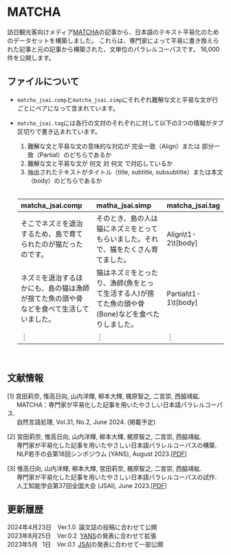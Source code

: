 # MATCHA

訪日観光客向けメディア[MATCHA](https://matcha-jp.com/)の記事から、日本語のテキスト平易化のためのデータセットを構築しました。
これらは、専門家によって平易に書き換えられた記事と元の記事から構築された、文単位のパラレルコーパスです。
16,000件を公開します。<br>

## ファイルについて
- `matcha_jsai.comp`と`matcha_jsai.simp`にそれぞれ難解な文と平易な文が行ごとにペアになって含まれています。
- `matcha_jsai.tag`には各行の文対のそれぞれに対して以下の3つの情報がタブ区切りで書き込まれています。
  1. 難解な文と平易な文の意味的な対応が 完全一致（Align）または 部分一致（Partial）のどちらであるか
  2. 難解な文と平易な文が 何文 対 何文 で対応しているか
  3. 抽出されたテキストがタイトル（title, subtitle, subsubtitle）または本文（body）のどちらであるか
  <br>
  
  | matcha_jsai.comp | matha_jsai.simp | matcha_jsai.tag |
  | :--- | :--- | :--- | 
  | そこでネズミを退治するため、島で育てられたのが猫だったのです。 | そのとき、島の人は猫にネズミをとってもらいました。それで、猫をたくさん育てました。 | Align\t1-2\t[body] |
  | ネズミを退治するほかにも、島の猫は漁師が捨てた魚の頭や骨などを食べて生活していました。 | 猫はネズミをとったり、漁師(魚をとって生活する人)が捨てた魚の頭や骨(Bone)などを食べたりしました。 | Partial\t1-1\t[body] |
  |︙ | ︙ | ︙ |
  
<br>
  
## 文献情報

\[1\] 宮田莉奈, 惟高日向, 山内洋輝, 柳本大輝, 梶原智之, 二宮崇, 西脇靖紘. <br>
&emsp;&nbsp;&nbsp;MATCHA：専門家が平易化した記事を用いたやさしい日本語パラレルコーパス. <br>
&emsp;&nbsp;&nbsp;自然言語処理, Vol.31, No.2, June 2024. (掲載予定) <br>

\[2\] 宮田莉奈, 惟高日向, 山内洋輝, 柳本大輝, 梶原智之, 二宮崇, ⻄脇靖紘. <br>
&emsp;&nbsp;&nbsp;専門家が平易化した記事を用いたやさしい日本語パラレルコーパスの構築. <br>
&emsp;&nbsp;&nbsp;NLP若手の会第18回シンポジウム (YANS), August 2023.\[[PDF](https://www.jstage.jst.go.jp/article/pjsai/JSAI2023/0/JSAI2023_3Xin414/_article/-char/ja/)\]

\[3\] 惟高日向, 山内洋輝, 柳本大輝, 宮田莉奈, 梶原智之, 二宮崇, 西脇靖紘. <br>
&emsp;&nbsp;&nbsp;専門家が平易化した記事を用いたやさしい日本語パラレルコーパスの試作. <br>
&emsp;&nbsp;&nbsp;人工知能学会第37回全国大会 (JSAI), June 2023.\[[PDF](https://moguranosenshi.sakura.ne.jp/files/yans2023-miyata.pdf)\]

## 更新履歴
2024年4月23日&emsp;Ver.1.0&ensp;論文誌の投稿に合わせて公開 <br>
2023年8月25日&emsp;Ver.0.2&ensp;[YANS](https://www.jstage.jst.go.jp/article/pjsai/JSAI2023/0/JSAI2023_3Xin414/_article/-char/ja/)の発表に合わせて拡張 <br>
2023年5月&ensp;&nbsp;1日&emsp;Ver.0.1&ensp;[JSAI](https://moguranosenshi.sakura.ne.jp/files/yans2023-miyata.pdf)の発表に合わせて一部公開 <br>
